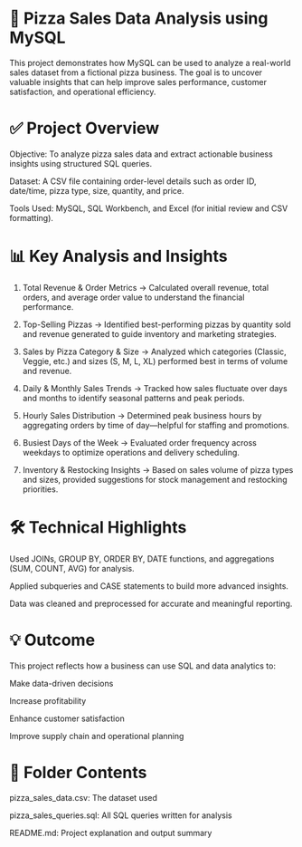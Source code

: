 # 🍕 Pizza Sales Data Analysis using MySQL
This project demonstrates how MySQL can be used to analyze a real-world sales dataset from a fictional pizza business. The goal is to uncover valuable insights that can help improve sales performance, customer satisfaction, and operational efficiency.

# ✅ Project Overview
Objective:
To analyze pizza sales data and extract actionable business insights using structured SQL queries.

Dataset:
A CSV file containing order-level details such as order ID, date/time, pizza type, size, quantity, and price.

Tools Used:
MySQL, SQL Workbench, and Excel (for initial review and CSV formatting).

# 📊 Key Analysis and Insights
1. Total Revenue & Order Metrics
→ Calculated overall revenue, total orders, and average order value to understand the financial performance.

2. Top-Selling Pizzas
→ Identified best-performing pizzas by quantity sold and revenue generated to guide inventory and marketing strategies.

3. Sales by Pizza Category & Size
→ Analyzed which categories (Classic, Veggie, etc.) and sizes (S, M, L, XL) performed best in terms of volume and revenue.

4. Daily & Monthly Sales Trends
→ Tracked how sales fluctuate over days and months to identify seasonal patterns and peak periods.

5. Hourly Sales Distribution
→ Determined peak business hours by aggregating orders by time of day—helpful for staffing and promotions.

6. Busiest Days of the Week
→ Evaluated order frequency across weekdays to optimize operations and delivery scheduling.

7. Inventory & Restocking Insights
→ Based on sales volume of pizza types and sizes, provided suggestions for stock management and restocking priorities.

# 🛠️ Technical Highlights
Used JOINs, GROUP BY, ORDER BY, DATE functions, and aggregations (SUM, COUNT, AVG) for analysis.

Applied subqueries and CASE statements to build more advanced insights.

Data was cleaned and preprocessed for accurate and meaningful reporting.

# 💡 Outcome
This project reflects how a business can use SQL and data analytics to:

Make data-driven decisions

Increase profitability

Enhance customer satisfaction

Improve supply chain and operational planning

# 📁 Folder Contents
pizza_sales_data.csv: The dataset used

pizza_sales_queries.sql: All SQL queries written for analysis

README.md: Project explanation and output summary




